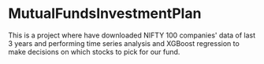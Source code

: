 # MutualFundsInvestmentPlan
This is a project where have downloaded NIFTY 100 companies' data of last 3 years and performing time series analysis and XGBoost regression to make decisions on which stocks to pick for our fund.
